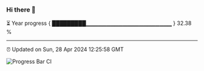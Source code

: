 ### Hi there 👋

⏳ Year progress { █████████▁▁▁▁▁▁▁▁▁▁▁▁▁▁▁▁▁▁▁▁▁ } 32.38 %

---

⏰ Updated on Sun, 28 Apr 2024 12:25:58 GMT

![Progress Bar CI](https://github.com/liununu/liununu/workflows/Progress%20Bar%20CI/badge.svg)
